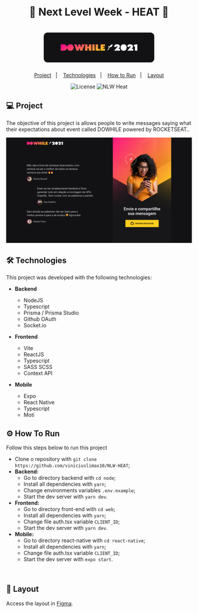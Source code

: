 <h1 align="center">
    🚀 Next Level Week - HEAT 🚀
</h1>

<h1 align="center">
    <img alt="NLW HEAT" title="NLW HEAT" src="../web/src/assets/dowhile.png" width="300px" />
</h1>


<p align="center">
  <a href="#-project">Project</a>&nbsp;&nbsp;&nbsp;|&nbsp;&nbsp;&nbsp;
  <a href="#-technologies">Technologies</a>&nbsp;&nbsp;&nbsp;|&nbsp;&nbsp;&nbsp;
  <a href="#-how-to-run">How to Run</a>&nbsp;&nbsp;&nbsp;|&nbsp;&nbsp;&nbsp;
  <a href="#-layout">Layout</a>
</p>

<p align="center">
  <img alt="License" src="https://img.shields.io/static/v1?label=license&message=MIT&color=8257E5&labelColor=000000">
  <img src="https://img.shields.io/static/v1?label=NLW&message=Heat&color=8257E5&labelColor=000000" alt="NLW Heat" />
</p>


## 💻 Project

The objective of this project is allows people to write messages saying what their expectations about event called DOWHILE powered by ROCKETSEAT..

<img alt="Example" title="Example" src="../web/src/assets/home.jpg" />

<br />

## 🛠️ Technologies

This project was developed with the following technologies:

- **Backend**
  - NodeJS
  - Typescript
  - Prisma / Prisma Studio
  - Github OAuth
  - Socket.io

- **Frontend**
  - Vite
  - ReactJS
  - Typescript
  - SASS SCSS
  - Context API

- **Mobile**
  - Expo
  - React Native
  - Typescript
  - Moti

## ⚙️ How To Run

Follow this steps below to run this project

- Clone o repository with `git clone https://github.com/viniciuslimax10/NLW-HEAT`;
- **Backend:**
  - Go to directory backend with `cd node`;
  - Install all dependencies with `yarn`;
  - Change environments variables `.env.example`;
  - Start the dev server with `yarn dev`.
- **Frontend:**
  - Go to directory front-end with `cd web`;
  - Install all dependencies with `yarn`;
  - Change file auth.tsx variable `CLIENT_ID`;
  - Start the dev server with `yarn dev`.
- **Mobile:**
  - Go to directory react-native with `cd react-native`;
  - Install all dependencies with `yarn`;
  - Change file auth.tsx variable `CLIENT_ID`;
  - Start the dev server with `expo start`.
<br />

## 🔖 Layout

Access the layout in [Figma](https://www.figma.com/file/K45X4ZpekMmUHVWQtyBL7R/%5BNLW-Heat---Mission%3A-Impulse%5D-DoWhile2021-(Community)-(Copy)?node-id=0%3A1).

<br />

